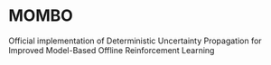 # MOMBO
Official implementation of Deterministic Uncertainty Propagation for Improved Model-Based Offline Reinforcement Learning
